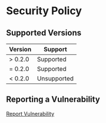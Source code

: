 [Report]: https://github.com/HyaenaTechnologies/calculate_engine_web/security/advisories

# Security Policy

## Supported Versions

| Version | Support     |
|---------|-------------|
| > 0.2.0 | Supported   |
| = 0.2.0 | Supported   |
| < 0.2.0 | Unsupported |

## Reporting a Vulnerability

[Report Vulnerability][Report]
